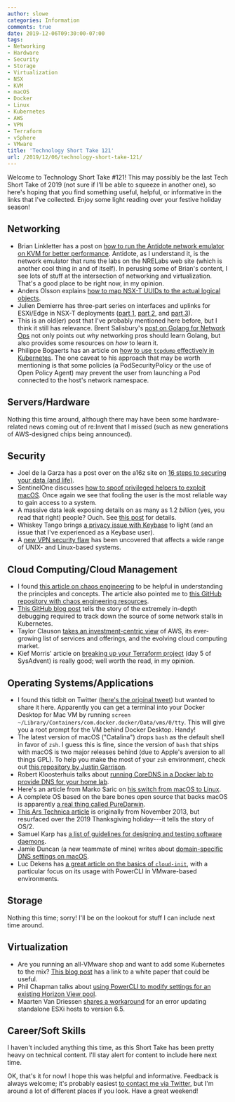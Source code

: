 ```yaml
---
author: slowe
categories: Information
comments: true
date: 2019-12-06T09:30:00-07:00
tags:
- Networking
- Hardware
- Security
- Storage
- Virtualization
- NSX
- KVM
- macOS
- Docker
- Linux
- Kubernetes
- AWS
- VPN
- Terraform
- vSphere
- VMware
title: 'Technology Short Take 121'
url: /2019/12/06/technology-short-take-121/
---
```


Welcome to Technology Short Take #121! This may possibly be the last Tech Short Take of 2019 (not sure if I'll be able to squeeze in another one), so here's hoping that you find something useful, helpful, or informative in the links that I've collected. Enjoy some light reading over your festive holiday season!<!--more-->

## Networking

* Brian Linkletter has a post on [how to run the Antidote network emulator on KVM for better performance][link-4]. Antidote, as I understand it, is the network emulator that runs the labs on the NRELabs web site (which is another cool thing in and of itself). In perusing some of Brian's content, I see lots of stuff at the intersection of networking and virtualization. That's a good place to be right now, in my opinion.
* Anders Olsson explains [how to map NSX-T UUIDs to the actual logical objects][link-6].
* Julien Demierre has three-part series on interfaces and uplinks for ESXi/Edge in NSX-T deployments ([part 1][link-18], [part 2][link-19], and [part 3][link-20]).
* This is an old(er) post that I've probably mentioned here before, but I think it still has relevance. Brent Salisbury's [post on Golang for Network Ops][link-24] not only points out _why_ networking pros should learn Golang, but also provides some resources on _how_ to learn it.
* Philippe Bogaerts has an article on [how to use `tcpdump` effectively in Kubernetes][link-29]. The one caveat to his approach that may be worth mentioning is that some policies (a PodSecurityPolicy or the use of Open Policy Agent) may prevent the user from launching a Pod connected to the host's network namespace.

## Servers/Hardware

Nothing this time around, although there may have been some hardware-related news coming out of re:Invent that I missed (such as new generations of AWS-designed chips being announced).

## Security

* Joel de la Garza has a post over on the a16z site on [16 steps to securing your data (and life)][link-2].
* SentinelOne discusses [how to spoof privileged helpers to exploit macOS][link-11]. Once again we see that fooling the user is the most reliable way to gain access to a system.
* A massive data leak exposing details on as many as 1.2 _billion_ (yes, you read that right) people? Ouch. See [this post][link-16] for details.
* Whiskey Tango brings [a privacy issue with Keybase][link-21] to light (and an issue that I've experienced as a Keybase user).
* A [new VPN security flaw][link-26] has been uncovered that affects a wide range of UNIX- and Linux-based systems.

## Cloud Computing/Cloud Management

* I found [this article on chaos engineering][link-8] to be helpful in understanding the principles and concepts. The article also pointed me to [this GitHub repository with chaos engineering resources][link-10].
* [This GitHub blog post][link-13] tells the story of the extremely in-depth debugging required to track down the source of some network stalls in Kubernetes.
* Taylor Clauson [takes an investment-centric view][link-17] of AWS, its ever-growing list of services and offerings, and the evolving cloud computing market.
* Kief Morris' article on [breaking up your Terraform project][link-27] (day 5 of SysAdvent) is really good; well worth the read, in my opinion.

## Operating Systems/Applications

* I found this tidbit on Twitter ([here's the original tweet][link-1]) but wanted to share it here. Apparently you can get a terminal into your Docker Desktop for Mac VM by running `screen ~/Library/Containers/com.docker.docker/Data/vms/0/tty`. This will give you a root prompt for the VM behind Docker Desktop. Handy!
* The latest version of macOS ("Catalina") drops `bash` as the default shell in favor of `zsh`. I guess this is fine, since the version of `bash` that ships with macOS is two major releases behind (due to Apple's aversion to all things GPL). To help you make the most of your `zsh` environment, check out [this repository by Justin Garrison][link-3].
* Robert Kloosterhuis talks about [running CoreDNS in a Docker lab to provide DNS for your home lab][link-7].
* Here's an article from Marko Saric on [his switch from macOS to Linux][link-9].
* A complete OS based on the bare bones open source that backs macOS is apparently [a real thing called PureDarwin][link-12].
* [This Ars Technica article][link-14] is originally from November 2013, but resurfaced over the 2019 Thanksgiving holiday---it tells the story of OS/2.
* Samuel Karp has [a list of guidelines for designing and testing software daemons][link-15].
* Jamie Duncan (a new teammate of mine) writes about [domain-specific DNS settings on macOS][link-22].
* Luc Dekens has [a great article on the basics of `cloud-init`][link-28], with a particular focus on its usage with PowerCLI in VMware-based environments.

## Storage

Nothing this time; sorry! I'll be on the lookout for stuff I can include next time around.

## Virtualization

* Are you running an all-VMware shop and want to add some Kubernetes to the mix? [This blog post][link-5] has a link to a white paper that could be useful.
* Phil Chapman talks about [using PowerCLI to modify settings for an existing Horizon View pool][link-23].
* Maarten Van Driessen [shares a workaround][link-25] for an error updating standalone ESXi hosts to version 6.5.

## Career/Soft Skills

I haven't included anything this time, as this Short Take has been pretty heavy on technical content. I'll stay alert for content to include here next time.

OK, that's it for now! I hope this was helpful and informative. Feedback is always welcome; it's probably easiest [to contact me via Twitter][link-99], but I'm around a lot of different places if you look. Have a great weekend!

[link-1]: https://twitter.com/micahhausler/status/1197661986458198016
[link-2]: https://a16z.com/2019/11/12/16-steps-secure-you/
[link-3]: https://github.com/rothgar/mastering-zsh
[link-4]: https://www.brianlinkletter.com/run-the-antidote-network-emulator-on-kvm-for-better-performance/
[link-5]: https://blogs.vmware.com/apps/2019/11/best-practices-for-enterprise-kubernetes-on-the-vmware-sddc.html
[link-6]: https://rtsab.com/rts_blogg/nsx-t-how-to-figure-out-what-those-weird-uuids-really-represent/
[link-7]: http://thefluffyadmin.net/?p=1427
[link-8]: https://www.gremlin.com/community/tutorials/chaos-engineering-the-history-principles-and-practice/
[link-9]: https://markosaric.com/linux/
[link-10]: https://github.com/dastergon/awesome-chaos-engineering
[link-11]: https://www.sentinelone.com/blog/macos-red-team-spoofing-privileged-helpers-and-others-to-gain-root/
[link-12]: https://www.jamieweb.net/blog/a-look-at-puredarwin/
[link-13]: https://github.blog/2019-11-21-debugging-network-stalls-on-kubernetes/
[link-14]: https://arstechnica.com/information-technology/2019/11/half-an-operating-system-the-triumph-and-tragedy-of-os2/
[link-15]: https://samuel.karp.dev/blog/2019/11/software-daemons/
[link-16]: https://www.dataviper.io/blog/2019/pdl-data-exposure-billion-people/
[link-17]: https://www.tclauson.com/2019/09/11/Unbundling-AWS.html
[link-18]: https://www.vm-spec.ch/2019/12/01/interfaces-uplinks-for-esxi-edge-part-1/
[link-19]: https://www.vm-spec.ch/2019/12/01/interfaces-uplinks-for-esxi-edge-part-2/
[link-20]: https://www.vm-spec.ch/2019/12/01/interfaces-uplinks-for-esxi-edge-part-3/
[link-21]: https://www.whiskey-tango.org/2019/11/keybase-weve-got-privacy-problem.html
[link-22]: https://medium.com/@jamieeduncan/i-recently-moved-to-a-macbook-for-my-primary-work-laptop-7c704dbaff59
[link-23]: https://philchapman.us/2019/12/02/horizon-powercli-modify-existing-pool-settings/
[link-24]: http://networkstatic.net/golang-network-ops/
[link-25]: https://www.brisk-it.net/update-esxi-fails-with-dependency-error-vmkapi_2_0_0_0/
[link-26]: https://thehackernews.com/2019/12/linux-vpn-hacking.html
[link-27]: https://sysadvent.blogspot.com/2019/12/day-5-break-up-your-terraform-project.html
[link-28]: http://www.lucd.info/2019/12/06/cloud-init-part-1-the-basics/
[link-29]: https://medium.com/@xxradar/how-to-tcpdump-effectively-in-kubernetes-part-2-7e4127b42dc7
[link-99]: https://twitter.com/scott_lowe
